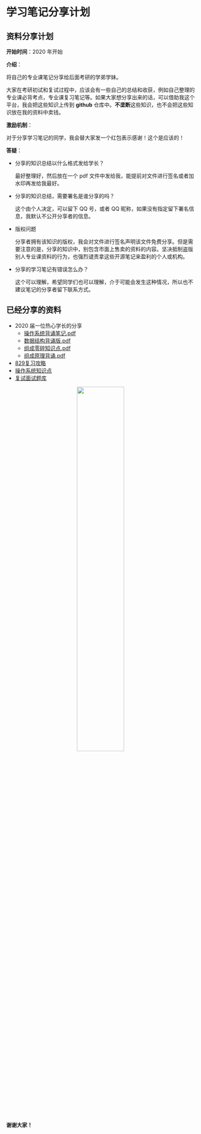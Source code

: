 # 学习笔记分享计划

## 资料分享计划

**开始时间**：2020 年开始

**介绍**：

将自己的专业课笔记分享给后面考研的学弟学妹。

大家在考研初试和复试过程中，应该会有一些自己的总结和收获，例如自己整理的专业课必背考点，专业课复习笔记等。如果大家想分享出来的话，可以借助我这个平台，我会把这些知识上传到 **github** 仓库中。**不垄断**这些知识，也不会把这些知识放在我的资料中卖钱。

**激励机制**：

对于分享学习笔记的同学，我会替大家发一个红包表示感谢！这个是应该的！

**答疑**：

* 分享的知识总结以什么格式发给学长？

  最好整理好，然后放在一个 pdf 文件中发给我，能提前对文件进行签名或者加水印再发给我最好。

* 分享的知识总结，需要署名是谁分享的吗？

  这个由个人决定，可以留下 QQ 号，或者 QQ 昵称，如果没有指定留下署名信息，我默认不公开分享者的信息。

* 版权问题

  分享者拥有该知识的版权，我会对文件进行签名声明该文件免费分享。但是需要注意的是，分享的知识中，别包含市面上售卖的资料的内容。坚决抵制盗版别人专业课资料的行为，也强烈谴责拿这些开源笔记来盈利的个人或机构。

* 分享的学习笔记有错误怎么办？

  这个可以理解，希望同学们也可以理解，介于可能会发生这种情况，所以也不建议笔记的分享者留下联系方式。

## 已经分享的资料

* 2020 届一位热心学长的分享
  * [操作系统背诵笔记.pdf](2020届一位热心学长的分享/操作系统背诵笔记-已签名.pdf)
  * [数据结构背诵版.pdf](2020届一位热心学长的分享/数据结构背诵版-已签名.pdf)
  * [组成零碎知识点.pdf](2020届一位热心学长的分享/组成零碎知识点-已签名.pdf)
  * [组成原理背诵.pdf](2020届一位热心学长的分享/组成原理背诵-已签名.pdf)
* [829复习攻略](829复习攻略-2020届初试第四名跨专业学长编写-已签名.pdf)
* [操作系统知识点](操作系统知识点-2020届一位热心学长的分享-已签名.pdf)
* [复试面试题库](复试面试题库-2020届一位热心学长的分享.pdf)



<div align="center">
    <a >
    	<img src="assets/image-20200422173126955.png" width=50% height=50% />
    </a>
</div>


**谢谢大家！**
